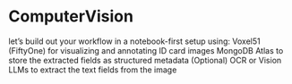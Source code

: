 # ComputerVision
let’s build out your workflow in a notebook-first setup using:  Voxel51 (FiftyOne) for visualizing and annotating ID card images  MongoDB Atlas to store the extracted fields as structured metadata  (Optional) OCR or Vision LLMs to extract the text fields from the image
